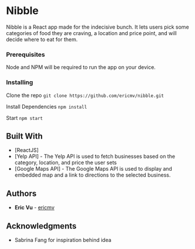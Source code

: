 # Nibble

Nibble is a React app made for the indecisive bunch. It lets users pick some categories of food they are craving, a location and price point, and will decide where to eat for them.

### Prerequisites

Node and NPM will be required to run the app on your device.

### Installing

Clone the repo ```git clone https://github.com/ericmv/nibble.git```

Install Dependencies ```npm install```

Start ```npm start```

## Built With

* [ReactJS]
* [Yelp API] - The Yelp API is used to fetch businesses based on the category, location, and price the user sets
* [Google Maps API] - The Google Maps API is used to display and embedded map and a link to directions to the selected business.


## Authors

* **Eric Vu** - [ericmv](https://github.com/ericmv)

## Acknowledgments

* Sabrina Fang for inspiration behind idea

